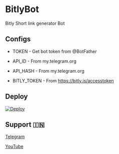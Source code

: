 # BitlyBot
Bitly Short link generator Bot 


## Configs

* TOKEN  - Get bot token from @BotFather

* API_ID     - From my.telegram.org 

* API_HASH    - From my.telegram.org

* BITLY_TOKEN  - From https://bitly.is/accesstoken

## Deploy
[![Deploy](https://www.herokucdn.com/deploy/button.svg)](https://heroku.com/deploy?template=https://github.com/shifanfariq/K.K-NETWORKS)

## Support 🇮🇳
<a href="https://t.me/Shifan1bot">
   <p> Telegram </p>
  </a>
<a href="https://www.youtube.com/channel/UC8gu2OeVLPz-l6sLsEGVmMg">
   <p> YouTube </p>
  </a>

